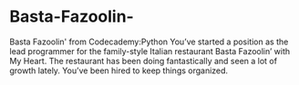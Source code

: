 # Basta-Fazoolin-
Basta Fazoolin' from Codecademy:Python
You’ve started a position as the lead programmer for the family-style Italian restaurant Basta Fazoolin’ with My Heart. The restaurant has been doing fantastically and seen a lot of growth lately. You’ve been hired to keep things organized.
